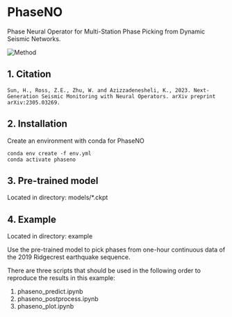 # PhaseNO
Phase Neural Operator for Multi-Station Phase Picking from Dynamic Seismic Networks.

![Method](https://github.com/sun-hongyu/PhaseNO/blob/master/phaseno.png)

## 1. Citation
```
Sun, H., Ross, Z.E., Zhu, W. and Azizzadenesheli, K., 2023. Next-Generation Seismic Monitoring with Neural Operators. arXiv preprint arXiv:2305.03269.
```

## 2. Installation

Create an environment with conda for PhaseNO
```
conda env create -f env.yml
conda activate phaseno
```

## 3. Pre-trained model
Located in directory: models/*.ckpt

## 4. Example 
Located in directory: example

Use the pre-trained model to pick phases from one-hour continuous data of the 2019 Ridgecrest earthquake sequence.

There are three scripts that should be used in the following order to reproduce the results in this example:

1. phaseno_predict.ipynb
2. phaseno_postprocess.ipynb
3. phaseno_plot.ipynb
